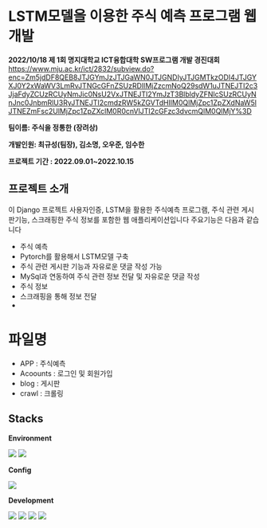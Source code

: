 # LSTM모델을 이용한 주식 예측 프로그램 웹 개발
**2022/10/18 제 1회 명지대학교 ICT융합대학 SW프로그램 개발 경진대회**
https://www.mju.ac.kr/ict/2832/subview.do?enc=Zm5jdDF8QEB8JTJGYmJzJTJGaWN0JTJGNDIyJTJGMTkzODI4JTJGYXJ0Y2xWaWV3LmRvJTNGcGFnZSUzRDIlMjZzcmNoQ29sdW1uJTNEJTI2c3JjaFdyZCUzRCUyNmJic0NsU2VxJTNEJTI2YmJzT3BlbldyZFNlcSUzRCUyNnJnc0JnbmRlU3RyJTNEJTI2cmdzRW5kZGVTdHIlM0QlMjZpc1ZpZXdNaW5lJTNEZmFsc2UlMjZpc1ZpZXclM0R0cnVlJTI2cGFzc3dvcmQlM0QlMjY%3D


**팀이름: 주식을 정통한 (장려상)**


**개발인원: 최규성(팀장), 김소명, 오우준, 임수한**


**프로젝트 기간 : 2022.09.01~2022.10.15**
## 프로젝트 소개
이 Django 프로젝트 사용자인증, LSTM을 활용한 주식예측 프로그램, 주식 관련 게시판기능, 스크래핑한 주식 정보를 포함한 웹 애플리케이션입니다 주요기능은 다음과 같습니다
- 주식 예측
 - Pytorch를 활용해서 LSTM모델 구축
- 주식 관련 게시판 기능과 자유로운 댓글 작성 가능 
 - MySql과 연동하여 주식 관련 정보 전달 및 자유로운 댓글 작성
- 주식 정보
 - 스크래핑을 통해 정보 전달
 - 
# 파일명
- APP : 주식예측
- Acoounts : 로그인 및 회원가입
- blog : 게시판
- crawl : 크롤링
  
## Stacks
**Environment**


<img src="https://img.shields.io/badge/Pycharm-E34F26?style=for-the-badge&logo=Pycharm&logoColor=white">  <img src="https://img.shields.io/badge/github-181717?style=for-the-badge&logo=github&logoColor=white">

**Config**


 <img src="https://img.shields.io/badge/npm-CB3837?style=for-the-badge&logo=npm&logoColor=white"> 
 
**Development**


  <img src="https://img.shields.io/badge/django-092E20?style=for-the-badge&logo=django&logoColor=white"> <img src="https://img.shields.io/badge/mysql-4479A1?style=for-the-badge&logo=mysql&logoColor=white"> <img src="https://img.shields.io/badge/PyTorch-EE4C2C?style=for-the-badge&logo=PyTorch&logoColor=white"> <img src="https://img.shields.io/badge/Bootstrap-7952B3?style=for-the-badge&logo=Bootstrap&logoColor=white"> 


